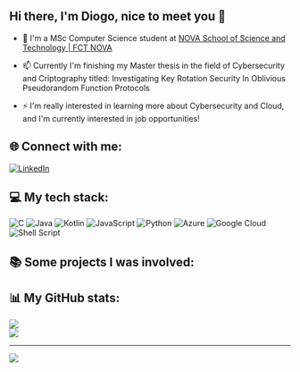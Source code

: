 ## Hi there, I'm Diogo, nice to meet you 👋

 - 🌱 I'm a MSc Computer Science student at [NOVA School of Science and Technology | FCT NOVA](https://www.fct.unl.pt/en)<br/>

 - 📫 Currently I'm finishing my Master thesis in the field of Cybersecurity and Criptography titled: Investigating Key Rotation Security In Oblivious Pseudorandom Function Protocols<br/>

 - ⚡ I'm really interested in learning more about Cybersecurity and Cloud, and I'm currently interested in job opportunities!


## 🌐 Connect with me:
[![LinkedIn](https://img.shields.io/badge/LinkedIn-%230077B5.svg?logo=linkedin&logoColor=white)](https://linkedin.com/in/https://www.linkedin.com/in/diogo-spencer/) 

## 💻 My tech stack:
![C](https://img.shields.io/badge/c-%2300599C.svg?style=for-the-badge&logo=c&logoColor=white) ![Java](https://img.shields.io/badge/java-%23ED8B00.svg?style=for-the-badge&logo=openjdk&logoColor=white) ![Kotlin](https://img.shields.io/badge/kotlin-%237F52FF.svg?style=for-the-badge&logo=kotlin&logoColor=white) ![JavaScript](https://img.shields.io/badge/javascript-%23323330.svg?style=for-the-badge&logo=javascript&logoColor=%23F7DF1E) ![Python](https://img.shields.io/badge/python-3670A0?style=for-the-badge&logo=python&logoColor=ffdd54) ![Azure](https://img.shields.io/badge/azure-%230072C6.svg?style=for-the-badge&logo=microsoftazure&logoColor=white) ![Google Cloud](https://img.shields.io/badge/GoogleCloud-%234285F4.svg?style=for-the-badge&logo=google-cloud&logoColor=white) ![Shell Script](https://img.shields.io/badge/shell_script-%23121011.svg?style=for-the-badge&logo=gnu-bash&logoColor=white)


## 📚 Some projects I was involved:

## 📊 My GitHub stats:

![](https://github-readme-streak-stats.herokuapp.com/?user=DiogoSpencer&theme=dark&hide_border=false)<br/>
![](https://github-readme-stats.vercel.app/api/top-langs/?username=DiogoSpencer&theme=dark&hide_border=false&include_all_commits=false&count_private=true&layout=compact)

---
[![](https://visitcount.itsvg.in/api?id=DiogoSpencer&icon=0&color=0)](https://visitcount.itsvg.in)



<!--

Add if you want ![](https://github-readme-stats.vercel.app/api?username=DiogoSpencer&theme=dark&hide_border=false&include_all_commits=false&count_private=true)<br/>

[![Top Langs](https://github-readme-stats.vercel.app/api/top-langs/?username=DiogoSpencer)](https://github.com/DiogoSpencer/github-readme-stats)
**DiogoSpencer/DiogoSpencer** is a ✨ _special_ ✨ repository because its `README.md` (this file) appears on your GitHub profile.

Here are some ideas to get you started:

- 🔭 I’m currently working on ...
- 🌱 I’m currently learning ...
- 👯 I’m looking to collaborate on ...
- 🤔 I’m looking for help with ...
- 💬 Ask me about ...
- 📫 How to reach me: ...
- 😄 Pronouns: ...
- ⚡ Fun fact: ...
-->
